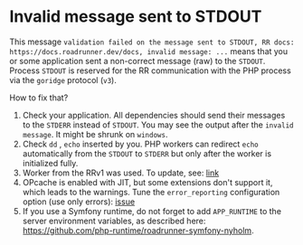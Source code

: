 # Invalid message sent to STDOUT

This message `validation failed on the message sent to STDOUT, RR docs: https://docs.roadrunner.dev/docs, invalid message: ...` means that you or some application sent a non-correct message (raw) to the `STDOUT`.  
Process `STDOUT` is reserved for the RR communication with the PHP process via the `goridge` protocol (`v3`).

How to fix that?  

1. Check your application. All dependencies should send their messages to the `STDERR` instead of `STDOUT`. You may see the output after the `invalid message`. It might be shrunk on `windows`.
2. Check `dd` , `echo` inserted by you. PHP workers can redirect `echo` automatically from the `STDOUT` to `STDERR` but only after the worker is initialized fully.
3. Worker from the RRv1 was used. To update, see: [link](../integration/migration.md)
4. OPcache is enabled with JIT, but some extensions don't support it, which leads to the warnings. Tune the `error_reporting` configuration option (use only errors): [issue](https://github.com/roadrunner-server/roadrunner/issues/1306)
5. If you use a Symfony runtime, do not forget to add `APP_RUNTIME` to the server environment variables, as described here: https://github.com/php-runtime/roadrunner-symfony-nyholm.
